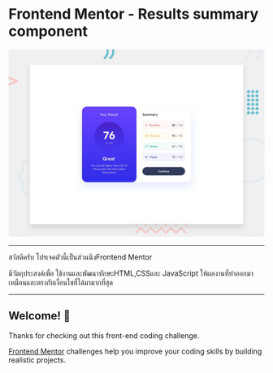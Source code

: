 # Frontend Mentor - Results summary component

![Design preview for the Results summary component coding challenge](./design/desktop-preview.jpg)

-----------------------------------
สวัสดีครับ โปรเจคตัวนี้เป็นส่วนนึงFrontend Mentor

มีวัตถุประสงค์เพื่อ ใช้งานและพัฒนาทักษะHTML,CSSและ JavaScript ให้ผลงานที่ทำออกมาเหมือนและตรงกับเงื่อนไขที่ได้มามากที่สุด

-----------------------------------


## Welcome! 👋

Thanks for checking out this front-end coding challenge.

[Frontend Mentor](https://www.frontendmentor.io) challenges help you improve your coding skills by building realistic projects.
